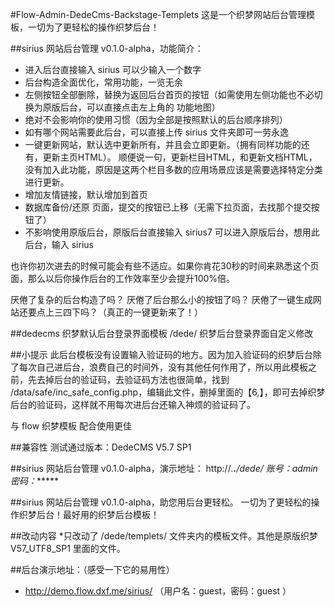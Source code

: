 #Flow-Admin-DedeCms-Backstage-Templets
这是一个织梦网站后台管理模板，一切为了更轻松的操作织梦后台！

##sirius 网站后台管理 v0.1.0-alpha，功能简介：
- 进入后台直接输入 sirius 可以少输入一个数字
- 后台构造全面优化，常用功能，一览无余
- 左侧按钮全部删除，替换为返回后台首页的按钮（如需使用左侧功能也不必切换为原版后台，可以直接点击左上角的 功能地图）
- 绝对不会影响你的使用习惯（因为全部是按照默认的后台顺序排列）
- 如有哪个网站需要此后台，可以直接上传 sirius 文件夹即可一劳永逸
- 一键更新网站，默认选中更新所有，并且会立即更新。（拥有同样功能的还有，更新主页HTML）。
顺便说一句，更新栏目HTML，和更新文档HTML，没有加入此功能，原因是这两个栏目多数的应用场景应该是需要选择特定分类进行更新。
- 增加友情链接，默认增加到首页
- 数据库备份/还原 页面，提交的按钮已上移（无需下拉页面，去找那个提交按钮了）
- 不影响使用原版后台，原版后台直接输入 sirius7 可以进入原版后台，想用此后台，输入 sirius

也许你初次进去的时候可能会有些不适应。如果你肯花30秒的时间来熟悉这个页面，那么以后你操作后台的工作效率至少会提升100%倍。

厌倦了复杂的后台构造了吗？
厌倦了后台那么小的按钮了吗？
厌倦了一键生成网站还要点上三四下吗？（真正的一键更新来了！）

##dedecms 织梦默认后台登录界面模板
/dede/ 织梦后台登录界面自定义修改

##小提示
此后台模板没有设置输入验证码的地方。因为加入验证码的织梦后台除了每次自己进后台，浪费自己的时间外，没有其他任何作用了，所以用此模板之前，先去掉后台的验证码，去验证码方法也很简单，找到 /data/safe/inc_safe_config.php，编辑此文件，删掉里面的【6,】，即可去掉织梦后台的验证码，这样就不用每次进后台还输入神烦的验证码了。

与 flow 织梦模板 配合使用更佳

##兼容性
测试通过版本：DedeCMS V5.7 SP1

##sirius 网站后台管理 v0.1.0-alpha，演示地址：
http://*.**.**/dede/
账号：admin
密码：******

##sirius 网站后台管理 v0.1.0-alpha，助您用后台更轻松。
一切为了更轻松的操作织梦后台！最好用的织梦后台模板！

##改动内容
*只改动了 /dede/templets/ 文件夹内的模板文件。其他是原版织梦 V57_UTF8_SP1 里面的文件。

##后台演示地址：（感受一下它的易用性）
* http://demo.flow.dxf.me/sirius/ （用户名：guest，密码：guest ）
